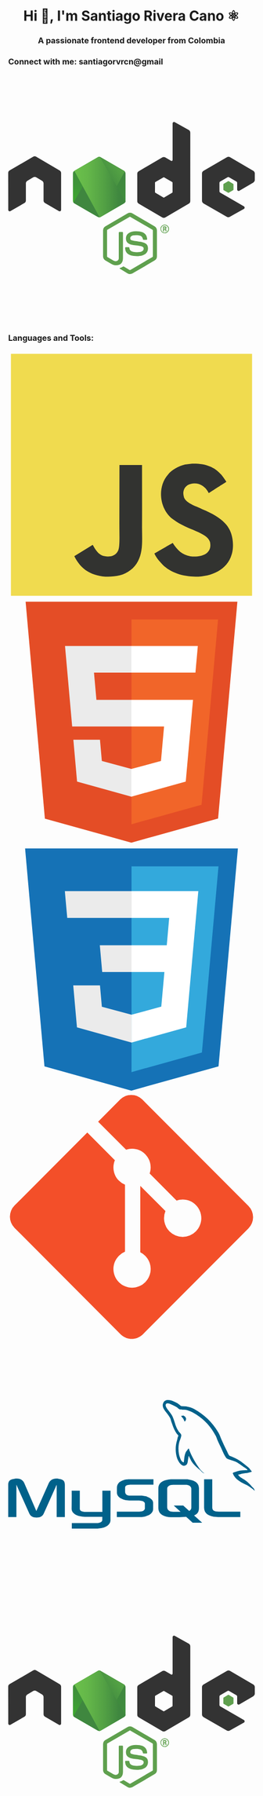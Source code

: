 <h1 align="center">Hi 👋, I'm Santiago Rivera Cano ⚛️</h1>
<h3 align="center">A passionate frontend developer from Colombia</h3>

<h3 align="left">Connect with me: santiagorvrcn@gmail</h3>
<svg xmlns="http://www.w3.org/2000/svg" viewBox="0 0 128 128"><path fill="#5fa04e" d="M114.313 55.254a.26.26 0 0 0-.145.044l-2.346 1.37a.3.3 0 0 0-.142.26v2.74c0 .116.055.204.142.262l2.346 1.368a.262.262 0 0 0 .29 0l2.342-1.368a.308.308 0 0 0 .145-.263V56.93a.303.303 0 0 0-.145-.26l-2.343-1.371a.26.26 0 0 0-.144-.044zM63.22 71.638c-.427 0-.852.104-1.214.308l-11.549 6.727a2.457 2.457 0 0 0-1.214 2.124V94.22c0 .874.462 1.69 1.214 2.128l3.04 1.746c1.476.728 1.997.726 2.662.726 2.17 0 3.415-1.339 3.415-3.64V81.935a.356.356 0 0 0-.348-.351h-1.474a.356.356 0 0 0-.35.351v13.248c0 1.019-1.069 2.04-2.776 1.167l-3.155-1.835c-.116-.058-.175-.206-.175-.322V80.767c0-.116.059-.26.175-.319l11.545-6.697c.087-.058.233-.058.349 0l11.548 6.697c.115.059.172.174.172.32v13.424c0 .145-.057.264-.172.322l-11.548 6.727c-.087.058-.233.058-.349 0l-2.951-1.779c-.087-.058-.203-.087-.29-.029-.81.466-.952.527-1.734.789-.174.058-.463.173.115.493l3.85 2.302c.376.203.78.319 1.214.319.434 0 .867-.115 1.214-.26l11.549-6.727a2.463 2.463 0 0 0 1.214-2.128V80.797c0-.874-.462-1.687-1.214-2.124l-11.549-6.727a2.488 2.488 0 0 0-1.214-.308Zm18.03 6.13a2.236 2.236 0 0 0-2.227 2.243 2.236 2.236 0 0 0 2.227 2.242c1.217 0 2.228-1.019 2.228-2.242a2.254 2.254 0 0 0-2.228-2.242zm-.03.379a1.86 1.86 0 0 1 1.883 1.864c0 1.02-.84 1.894-1.882 1.894-1.012 0-1.852-.846-1.852-1.894s.869-1.864 1.852-1.864zm-.809.611v2.562h.494v-1.016h.434c.174 0 .231.058.26.203 0 .03.086.67.086.786h.52c-.058-.116-.087-.466-.116-.67-.028-.32-.056-.553-.404-.582.174-.059.463-.146.463-.612 0-.67-.58-.67-.868-.67zm.435.408h.404c.146 0 .376 0 .376.349 0 .116-.056.351-.376.351h-.405zm-14.47 2.01c-3.3 0-5.268 1.398-5.268 3.757 0 2.534 1.968 3.23 5.123 3.551 3.79.379 4.08.933 4.08 1.69 0 1.31-1.044 1.864-3.475 1.864-3.068 0-3.733-.758-3.965-2.301 0-.175-.142-.29-.316-.29H61.05a.35.35 0 0 0-.346.349c0 1.98 1.041 4.31 6.107 4.31 3.645 0 5.758-1.458 5.758-4.02 0-2.505-1.68-3.174-5.238-3.64-3.59-.466-3.965-.728-3.965-1.572 0-.699.318-1.63 2.98-1.63 2.373 0 3.269.525 3.617 2.126a.34.34 0 0 0 .319.26h1.533c.088 0 .175-.057.234-.115a.476.476 0 0 0 .085-.263c-.231-2.795-2.053-4.077-5.758-4.077z"/><path fill="#333" d="M86.072 24.664a.71.71 0 0 0-.352.089.755.755 0 0 0-.375.638V44.32c0 .174-.09.35-.263.466a.549.549 0 0 1-.52 0l-3.066-1.775a1.486 1.486 0 0 0-1.478 0L67.75 50.146a1.48 1.48 0 0 0-.753 1.279v14.24c0 .524.29 1.02.753 1.282l12.27 7.135a1.486 1.486 0 0 0 1.477 0l12.269-7.135c.463-.262.753-.758.753-1.282V30.168c0-.553-.29-1.05-.753-1.311l-7.32-4.104a.836.836 0 0 0-.373-.089zM13.687 42.43c-.231 0-.462.084-.664.2L.753 49.739A1.493 1.493 0 0 0 0 51.047l.03 19.102c0 .263.143.525.375.642a.656.656 0 0 0 .724 0l7.294-4.193c.463-.262.75-.758.75-1.282v-8.94c0-.524.29-1.02.754-1.282l3.096-1.805c.231-.146.493-.204.753-.204s.521.058.724.204l3.096 1.805c.463.262.753.758.753 1.282v8.94c0 .524.288 1.02.75 1.282l7.236 4.193a.704.704 0 0 0 .753 0 .724.724 0 0 0 .376-.642V51.047c0-.524-.29-1.02-.754-1.283L14.47 42.63a1.763 1.763 0 0 0-.664-.201Zm100.667.21c-.253 0-.504.066-.736.198l-12.272 7.131c-.463.262-.75.758-.75 1.283v14.24c0 .524.287 1.02.75 1.282l12.184 6.987a1.43 1.43 0 0 0 1.447 0l7.38-4.133a.724.724 0 0 0 .375-.642.724.724 0 0 0-.375-.64L110.03 61.21a.76.76 0 0 1-.375-.641v-4.456a.72.72 0 0 1 .375-.64l3.85-2.214a.705.705 0 0 1 .753 0l3.846 2.213a.762.762 0 0 1 .378.641v3.495c0 .263.144.525.375.641a.704.704 0 0 0 .754 0l7.291-4.28a1.46 1.46 0 0 0 .724-1.283v-3.465c0-.524-.29-1.017-.724-1.28l-12.184-7.104a1.499 1.499 0 0 0-.738-.198zM80.757 53.274c.065 0 .131.015.19.045l4.194 2.446c.116.058.175.202.175.319v4.892c0 .146-.059.264-.175.322l-4.195 2.446a.431.431 0 0 1-.378 0l-4.195-2.446c-.116-.058-.175-.205-.175-.322v-4.892c0-.146.06-.261.175-.32l4.195-2.445a.425.425 0 0 1 .19-.045z"/><path fill="url(#a)" d="M47.982 42.893a1.484 1.484 0 0 0-1.476 0L34.322 49.97a1.456 1.456 0 0 0-.724 1.281v14.181c0 .525.29 1.02.724 1.282l12.184 7.076a1.484 1.484 0 0 0 1.476 0l12.183-7.076c.463-.262.724-.757.724-1.282V51.251c0-.524-.29-1.02-.724-1.281z"/><path fill="url(#b)" d="m60.194 49.97-12.241-7.077a1.996 1.996 0 0 0-.376-.145L33.859 66.364c.116.146.26.262.405.35l12.242 7.076c.347.204.752.262 1.128.145l12.879-23.703a.905.905 0 0 0-.319-.262z"/><path fill="url(#c)" d="M60.194 66.713c.348-.204.608-.553.724-.932l-13.4-23.063c-.346-.058-.723-.029-1.041.175L34.322 49.94l13.11 24.053c.173-.029.376-.087.55-.175z"/><defs><linearGradient id="a" x1="34.513" x2="27.157" y1="15.535" y2="30.448" gradientTransform="translate(0 24.664) scale(1.51263)" gradientUnits="userSpaceOnUse"><stop stop-color="#3F873F"/><stop offset=".33" stop-color="#3F8B3D"/><stop offset=".637" stop-color="#3E9638"/><stop offset=".934" stop-color="#3DA92E"/><stop offset="1" stop-color="#3DAE2B"/></linearGradient><linearGradient id="b" x1="30.009" x2="50.533" y1="23.359" y2="8.288" gradientTransform="translate(0 24.664) scale(1.51263)" gradientUnits="userSpaceOnUse"><stop offset=".138" stop-color="#3F873F"/><stop offset=".402" stop-color="#52A044"/><stop offset=".713" stop-color="#64B749"/><stop offset=".908" stop-color="#6ABF4B"/></linearGradient><linearGradient id="c" x1="21.917" x2="40.555" y1="22.261" y2="22.261" gradientTransform="translate(0 24.664) scale(1.51263)" gradientUnits="userSpaceOnUse"><stop offset=".092" stop-color="#6ABF4B"/><stop offset=".287" stop-color="#64B749"/><stop offset=".598" stop-color="#52A044"/><stop offset=".862" stop-color="#3F873F"/></linearGradient></defs></svg>
<p align="left">
</p>

<h3 align="left">Languages and Tools:</h3>
  <svg xmlns="http://www.w3.org/2000/svg" viewBox="0 0 128 128"><path fill="#F0DB4F" d="M1.408 1.408h125.184v125.185H1.408z"/><path fill="#323330" d="M116.347 96.736c-.917-5.711-4.641-10.508-15.672-14.981-3.832-1.761-8.104-3.022-9.377-5.926-.452-1.69-.512-2.642-.226-3.665.821-3.32 4.784-4.355 7.925-3.403 2.023.678 3.938 2.237 5.093 4.724 5.402-3.498 5.391-3.475 9.163-5.879-1.381-2.141-2.118-3.129-3.022-4.045-3.249-3.629-7.676-5.498-14.756-5.355l-3.688.477c-3.534.893-6.902 2.748-8.877 5.235-5.926 6.724-4.236 18.492 2.975 23.335 7.104 5.332 17.54 6.545 18.873 11.531 1.297 6.104-4.486 8.08-10.234 7.378-4.236-.881-6.592-3.034-9.139-6.949-4.688 2.713-4.688 2.713-9.508 5.485 1.143 2.499 2.344 3.63 4.26 5.795 9.068 9.198 31.76 8.746 35.83-5.176.165-.478 1.261-3.666.38-8.581zM69.462 58.943H57.753l-.048 30.272c0 6.438.333 12.34-.714 14.149-1.713 3.558-6.152 3.117-8.175 2.427-2.059-1.012-3.106-2.451-4.319-4.485-.333-.584-.583-1.036-.667-1.071l-9.52 5.83c1.583 3.249 3.915 6.069 6.902 7.901 4.462 2.678 10.459 3.499 16.731 2.059 4.082-1.189 7.604-3.652 9.448-7.401 2.666-4.915 2.094-10.864 2.07-17.444.06-10.735.001-21.468.001-32.237z"/></svg>
  <svg xmlns="http://www.w3.org/2000/svg" viewBox="0 0 128 128"><path fill="#E44D26" d="M19.037 113.876L9.032 1.661h109.936l-10.016 112.198-45.019 12.48z"/><path fill="#F16529" d="M64 116.8l36.378-10.086 8.559-95.878H64z"/><path fill="#EBEBEB" d="M64 52.455H45.788L44.53 38.361H64V24.599H29.489l.33 3.692 3.382 37.927H64zm0 35.743l-.061.017-15.327-4.14-.979-10.975H33.816l1.928 21.609 28.193 7.826.063-.017z"/><path fill="#fff" d="M63.952 52.455v13.763h16.947l-1.597 17.849-15.35 4.143v14.319l28.215-7.82.207-2.325 3.234-36.233.335-3.696h-3.708zm0-27.856v13.762h33.244l.276-3.092.628-6.978.329-3.692z"/></svg>
  <svg xmlns="http://www.w3.org/2000/svg" viewBox="0 0 128 128"><path fill="#1572B6" d="M18.814 114.123L8.76 1.352h110.48l-10.064 112.754-45.243 12.543-45.119-12.526z"/><path fill="#33A9DC" d="M64.001 117.062l36.559-10.136 8.601-96.354h-45.16v106.49z"/><path fill="#fff" d="M64.001 51.429h18.302l1.264-14.163H64.001V23.435h34.682l-.332 3.711-3.4 38.114h-30.95V51.429z"/><path fill="#EBEBEB" d="M64.083 87.349l-.061.018-15.403-4.159-.985-11.031H33.752l1.937 21.717 28.331 7.863.063-.018v-14.39z"/><path fill="#fff" d="M81.127 64.675l-1.666 18.522-15.426 4.164v14.39l28.354-7.858.208-2.337 2.406-26.881H81.127z"/><path fill="#EBEBEB" d="M64.048 23.435v13.831H30.64l-.277-3.108-.63-7.012-.331-3.711h34.646zm-.047 27.996v13.831H48.792l-.277-3.108-.631-7.012-.33-3.711h16.447z"/></svg>
  <svg xmlns="http://www.w3.org/2000/svg" viewBox="0 0 128 128"><path fill="#F34F29" d="M124.737 58.378L69.621 3.264c-3.172-3.174-8.32-3.174-11.497 0L46.68 14.71l14.518 14.518c3.375-1.139 7.243-.375 9.932 2.314 2.703 2.706 3.461 6.607 2.294 9.993l13.992 13.993c3.385-1.167 7.292-.413 9.994 2.295 3.78 3.777 3.78 9.9 0 13.679a9.673 9.673 0 01-13.683 0 9.677 9.677 0 01-2.105-10.521L68.574 47.933l-.002 34.341a9.708 9.708 0 012.559 1.828c3.778 3.777 3.778 9.898 0 13.683-3.779 3.777-9.904 3.777-13.679 0-3.778-3.784-3.778-9.905 0-13.683a9.65 9.65 0 013.167-2.11V47.333a9.581 9.581 0 01-3.167-2.111c-2.862-2.86-3.551-7.06-2.083-10.576L41.056 20.333 3.264 58.123a8.133 8.133 0 000 11.5l55.117 55.114c3.174 3.174 8.32 3.174 11.499 0l54.858-54.858a8.135 8.135 0 00-.001-11.501z"/></svg>
  <svg xmlns="http://www.w3.org/2000/svg" viewBox="0 0 128 128"><path fill="#00618A" d="M0 91.313h4.242V74.566l6.566 14.598c.773 1.77 1.832 2.391 3.914 2.391s3.098-.621 3.871-2.391l6.566-14.598v16.746h4.242V74.594c0-1.633-.652-2.422-2-2.828-3.223-1.004-5.383-.137-6.363 2.039l-6.441 14.41-6.238-14.41c-.937-2.176-3.14-3.043-6.359-2.039-1.348.406-2 1.195-2 2.828zM32.93 77.68h4.238v9.227c-.039.5.16 1.676 2.484 1.715h9.223V77.633h4.25c.02 0-.008 14.984-.008 15.047.023 3.695-4.582 4.496-6.707 4.559H33.02v-2.852l13.414-.004c2.73-.285 2.406-1.645 2.406-2.098v-1.113h-9.012c-4.195-.039-6.863-1.871-6.898-3.977-.004-.191.09-9.422 0-9.516zm23.461 13.633h12.195c1.426 0 2.813-.301 3.914-.816 1.836-.84 2.73-1.984 2.73-3.48v-3.098c0-1.223-1.016-2.367-3.016-3.125-1.059-.41-2.367-.625-3.629-.625h-5.141c-1.711 0-2.527-.516-2.73-1.656-.039-.137-.039-.246-.039-.383V76.2c0-.109 0-.219.039-.355.203-.867.652-1.113 2.16-1.25l.41-.027h12.109v-2.824H63.488c-1.711 0-2.609.109-3.426.352-2.527.789-3.629 2.039-3.629 4.215v2.473c0 1.902 2.16 3.535 5.789 3.914.41.027.816.055 1.223.055h4.406c.164 0 .324 0 .449.027 1.344.109 1.914.355 2.324.844.211.195.332.473.324.758v2.477c0 .297-.203.68-.609 1.004-.367.328-.98.543-1.793.598l-.449.027H56.391zm45.297-4.922c0 2.91 2.164 4.539 6.523 4.867.41.027.816.055 1.227.055h11.051v-2.828h-11.133c-2.488 0-3.426-.625-3.426-2.121V71.738h-4.238V86.39zm-23.75.148V76.457c0-2.559 1.801-4.113 5.355-4.602a7.976 7.976 0 0 1 1.145-.082h8.047c.41 0 .777.027 1.188.082 3.555.488 5.352 2.043 5.352 4.602v10.082c0 2.078-.762 3.188-2.523 3.914l4.18 3.77h-4.926l-3.379-3.051-3.402.215H84.44a9.23 9.23 0 0 1-2.492-.352c-2.699-.734-4.008-2.152-4.008-4.496zm4.578-.246c0 .137.043.273.082.438.246 1.172 1.352 1.824 3.023 1.824h3.852l-3.539-3.195h4.926l3.086 2.789c.57-.305.945-.766 1.074-1.363.043-.137.043-.273.043-.41v-9.668c0-.109 0-.246-.043-.383-.246-1.09-1.348-1.715-2.98-1.715h-6.418c-1.879 0-3.105.816-3.105 2.098zm41.703-19.246c-2.605-.07-4.598.172-6.301.891-.484.203-1.258.207-1.336.813.266.281.309.699.52 1.039.406.66 1.094 1.539 1.707 2 .664.508 1.355 1.047 2.074 1.484 1.273.777 2.699 1.223 3.93 2 .723.461 1.441 1.039 2.148 1.559.348.254.582.656 1.039.816v-.074c-.238-.305-.301-.723-.52-1.039l-.965-.965c-.941-1.25-2.137-2.348-3.41-3.262-1.016-.727-3.281-1.711-3.707-2.891l-.074-.074c.719-.078 1.563-.34 2.223-.516 1.117-.301 2.113-.223 3.262-.52l1.559-.449v-.293c-.582-.598-.996-1.387-1.633-1.93-1.656-1.41-3.469-2.824-5.336-4.004-1.035-.652-2.312-1.074-3.41-1.629-.367-.187-1.016-.281-1.262-.594-.574-.734-.887-1.664-1.332-2.52a96.534 96.534 0 0 1-2.668-5.633c-.562-1.285-.93-2.555-1.633-3.707-3.363-5.535-6.988-8.875-12.602-12.156-1.191-.699-2.633-.973-4.148-1.332l-2.449-.148c-.496-.211-1.012-.82-1.48-1.113-1.859-1.176-6.629-3.73-8.008-.371-.867 2.121 1.301 4.191 2.078 5.266.543.754 1.242 1.598 1.629 2.445.258.555.301 1.113.52 1.703.539 1.453 1.008 3.031 1.707 4.375.352.68.738 1.395 1.184 2 .273.371.742.539.816 1.113-.457.641-.484 1.633-.742 2.445-1.16 3.652-.723 8.191.965 10.898.516.828 1.734 2.609 3.41 1.926 1.465-.598 1.137-2.445 1.555-4.078.098-.367.039-.641.223-.887v.074l1.336 2.668c.988 1.59 2.738 3.25 4.223 4.371.773.582 1.379 1.59 2.375 1.93V68.6h-.074c-.195-.297-.496-.422-.742-.664-.582-.57-1.227-1.277-1.703-1.93-1.352-1.832-2.547-3.84-3.633-5.93-.52-.996-.973-2.098-1.41-3.113-.168-.391-.164-.984-.516-1.184-.48.742-1.187 1.344-1.559 2.223-.594 1.402-.668 3.117-.891 4.891l-.148.074c-1.031-.25-1.395-1.312-1.777-2.223-.973-2.305-1.152-6.02-.297-8.672.219-.687 1.219-2.852.813-3.484-.191-.633-.828-1-1.184-1.484a11.7 11.7 0 0 1-1.187-2.074c-.793-1.801-1.164-3.816-2-5.633-.398-.871-1.074-1.75-1.629-2.523-.617-.855-1.305-1.484-1.781-2.52-.168-.367-.398-.957-.148-1.336.078-.254.195-.359.445-.441.43-.332 1.629.109 2.074.293 1.191.496 2.184.965 3.191 1.633.48.32.969.941 1.555 1.113h.668c1.043.238 2.211.07 3.188.367 1.723.523 3.27 1.34 4.668 2.227 4.273 2.695 7.766 6.535 10.156 11.117.387.738.551 1.441.891 2.223.684 1.578 1.543 3.203 2.223 4.746s1.34 3.094 2.297 4.375c.504.672 2.453 1.031 3.336 1.406.621.262 1.637.535 2.223.891 1.125.676 2.211 1.48 3.266 2.223.523.375 2.141 1.188 2.223 1.855zM91.082 38.805a5.26 5.26 0 0 0-1.332.148v.074h.074c.258.535.715.879 1.035 1.336l.742 1.555.074-.07c.461-.324.668-.844.668-1.633-.187-.195-.211-.437-.371-.668-.211-.309-.621-.48-.891-.742zm0 0"/></svg>
  <svg xmlns="http://www.w3.org/2000/svg" viewBox="0 0 128 128"><path fill="#5fa04e" d="M114.313 55.254a.26.26 0 0 0-.145.044l-2.346 1.37a.3.3 0 0 0-.142.26v2.74c0 .116.055.204.142.262l2.346 1.368a.262.262 0 0 0 .29 0l2.342-1.368a.308.308 0 0 0 .145-.263V56.93a.303.303 0 0 0-.145-.26l-2.343-1.371a.26.26 0 0 0-.144-.044zM63.22 71.638c-.427 0-.852.104-1.214.308l-11.549 6.727a2.457 2.457 0 0 0-1.214 2.124V94.22c0 .874.462 1.69 1.214 2.128l3.04 1.746c1.476.728 1.997.726 2.662.726 2.17 0 3.415-1.339 3.415-3.64V81.935a.356.356 0 0 0-.348-.351h-1.474a.356.356 0 0 0-.35.351v13.248c0 1.019-1.069 2.04-2.776 1.167l-3.155-1.835c-.116-.058-.175-.206-.175-.322V80.767c0-.116.059-.26.175-.319l11.545-6.697c.087-.058.233-.058.349 0l11.548 6.697c.115.059.172.174.172.32v13.424c0 .145-.057.264-.172.322l-11.548 6.727c-.087.058-.233.058-.349 0l-2.951-1.779c-.087-.058-.203-.087-.29-.029-.81.466-.952.527-1.734.789-.174.058-.463.173.115.493l3.85 2.302c.376.203.78.319 1.214.319.434 0 .867-.115 1.214-.26l11.549-6.727a2.463 2.463 0 0 0 1.214-2.128V80.797c0-.874-.462-1.687-1.214-2.124l-11.549-6.727a2.488 2.488 0 0 0-1.214-.308Zm18.03 6.13a2.236 2.236 0 0 0-2.227 2.243 2.236 2.236 0 0 0 2.227 2.242c1.217 0 2.228-1.019 2.228-2.242a2.254 2.254 0 0 0-2.228-2.242zm-.03.379a1.86 1.86 0 0 1 1.883 1.864c0 1.02-.84 1.894-1.882 1.894-1.012 0-1.852-.846-1.852-1.894s.869-1.864 1.852-1.864zm-.809.611v2.562h.494v-1.016h.434c.174 0 .231.058.26.203 0 .03.086.67.086.786h.52c-.058-.116-.087-.466-.116-.67-.028-.32-.056-.553-.404-.582.174-.059.463-.146.463-.612 0-.67-.58-.67-.868-.67zm.435.408h.404c.146 0 .376 0 .376.349 0 .116-.056.351-.376.351h-.405zm-14.47 2.01c-3.3 0-5.268 1.398-5.268 3.757 0 2.534 1.968 3.23 5.123 3.551 3.79.379 4.08.933 4.08 1.69 0 1.31-1.044 1.864-3.475 1.864-3.068 0-3.733-.758-3.965-2.301 0-.175-.142-.29-.316-.29H61.05a.35.35 0 0 0-.346.349c0 1.98 1.041 4.31 6.107 4.31 3.645 0 5.758-1.458 5.758-4.02 0-2.505-1.68-3.174-5.238-3.64-3.59-.466-3.965-.728-3.965-1.572 0-.699.318-1.63 2.98-1.63 2.373 0 3.269.525 3.617 2.126a.34.34 0 0 0 .319.26h1.533c.088 0 .175-.057.234-.115a.476.476 0 0 0 .085-.263c-.231-2.795-2.053-4.077-5.758-4.077z"/><path fill="#333" d="M86.072 24.664a.71.71 0 0 0-.352.089.755.755 0 0 0-.375.638V44.32c0 .174-.09.35-.263.466a.549.549 0 0 1-.52 0l-3.066-1.775a1.486 1.486 0 0 0-1.478 0L67.75 50.146a1.48 1.48 0 0 0-.753 1.279v14.24c0 .524.29 1.02.753 1.282l12.27 7.135a1.486 1.486 0 0 0 1.477 0l12.269-7.135c.463-.262.753-.758.753-1.282V30.168c0-.553-.29-1.05-.753-1.311l-7.32-4.104a.836.836 0 0 0-.373-.089zM13.687 42.43c-.231 0-.462.084-.664.2L.753 49.739A1.493 1.493 0 0 0 0 51.047l.03 19.102c0 .263.143.525.375.642a.656.656 0 0 0 .724 0l7.294-4.193c.463-.262.75-.758.75-1.282v-8.94c0-.524.29-1.02.754-1.282l3.096-1.805c.231-.146.493-.204.753-.204s.521.058.724.204l3.096 1.805c.463.262.753.758.753 1.282v8.94c0 .524.288 1.02.75 1.282l7.236 4.193a.704.704 0 0 0 .753 0 .724.724 0 0 0 .376-.642V51.047c0-.524-.29-1.02-.754-1.283L14.47 42.63a1.763 1.763 0 0 0-.664-.201Zm100.667.21c-.253 0-.504.066-.736.198l-12.272 7.131c-.463.262-.75.758-.75 1.283v14.24c0 .524.287 1.02.75 1.282l12.184 6.987a1.43 1.43 0 0 0 1.447 0l7.38-4.133a.724.724 0 0 0 .375-.642.724.724 0 0 0-.375-.64L110.03 61.21a.76.76 0 0 1-.375-.641v-4.456a.72.72 0 0 1 .375-.64l3.85-2.214a.705.705 0 0 1 .753 0l3.846 2.213a.762.762 0 0 1 .378.641v3.495c0 .263.144.525.375.641a.704.704 0 0 0 .754 0l7.291-4.28a1.46 1.46 0 0 0 .724-1.283v-3.465c0-.524-.29-1.017-.724-1.28l-12.184-7.104a1.499 1.499 0 0 0-.738-.198zM80.757 53.274c.065 0 .131.015.19.045l4.194 2.446c.116.058.175.202.175.319v4.892c0 .146-.059.264-.175.322l-4.195 2.446a.431.431 0 0 1-.378 0l-4.195-2.446c-.116-.058-.175-.205-.175-.322v-4.892c0-.146.06-.261.175-.32l4.195-2.445a.425.425 0 0 1 .19-.045z"/><path fill="url(#a)" d="M47.982 42.893a1.484 1.484 0 0 0-1.476 0L34.322 49.97a1.456 1.456 0 0 0-.724 1.281v14.181c0 .525.29 1.02.724 1.282l12.184 7.076a1.484 1.484 0 0 0 1.476 0l12.183-7.076c.463-.262.724-.757.724-1.282V51.251c0-.524-.29-1.02-.724-1.281z"/><path fill="url(#b)" d="m60.194 49.97-12.241-7.077a1.996 1.996 0 0 0-.376-.145L33.859 66.364c.116.146.26.262.405.35l12.242 7.076c.347.204.752.262 1.128.145l12.879-23.703a.905.905 0 0 0-.319-.262z"/><path fill="url(#c)" d="M60.194 66.713c.348-.204.608-.553.724-.932l-13.4-23.063c-.346-.058-.723-.029-1.041.175L34.322 49.94l13.11 24.053c.173-.029.376-.087.55-.175z"/><defs><linearGradient id="a" x1="34.513" x2="27.157" y1="15.535" y2="30.448" gradientTransform="translate(0 24.664) scale(1.51263)" gradientUnits="userSpaceOnUse"><stop stop-color="#3F873F"/><stop offset=".33" stop-color="#3F8B3D"/><stop offset=".637" stop-color="#3E9638"/><stop offset=".934" stop-color="#3DA92E"/><stop offset="1" stop-color="#3DAE2B"/></linearGradient><linearGradient id="b" x1="30.009" x2="50.533" y1="23.359" y2="8.288" gradientTransform="translate(0 24.664) scale(1.51263)" gradientUnits="userSpaceOnUse"><stop offset=".138" stop-color="#3F873F"/><stop offset=".402" stop-color="#52A044"/><stop offset=".713" stop-color="#64B749"/><stop offset=".908" stop-color="#6ABF4B"/></linearGradient><linearGradient id="c" x1="21.917" x2="40.555" y1="22.261" y2="22.261" gradientTransform="translate(0 24.664) scale(1.51263)" gradientUnits="userSpaceOnUse"><stop offset=".092" stop-color="#6ABF4B"/><stop offset=".287" stop-color="#64B749"/><stop offset=".598" stop-color="#52A044"/><stop offset=".862" stop-color="#3F873F"/></linearGradient></defs></svg>
